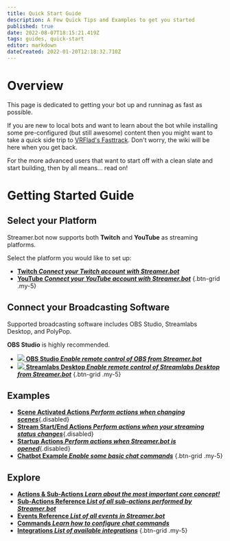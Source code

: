 ```yaml
---
title: Quick Start Guide
description: A Few Quick Tips and Examples to get you started
published: true
date: 2022-08-07T18:15:21.419Z
tags: guides, quick-start
editor: markdown
dateCreated: 2022-01-20T12:18:32.710Z
---
```


# Overview
This page is dedicated to getting your bot up and runninag as fast as possible. 

If you are new to local bots and want to learn about the bot while installing some pre-configured (but still awesome) content then you might want to take a quick side trip to [VRFlad's Fasttrack](https://vrflad.com/fasttrack). Don't worry, the wiki will be here when you get back.

For the more advanced users that want to start off with a clean slate and start building, then by all means... read on!

# Getting Started Guide

## Select your Platform

Streamer.bot now supports both **Twitch** and **YouTube** as streaming platforms.

Select the platform you would like to set up:

- [<i class="mdi mdi-twitch text--twitch"></i> **Twitch *Connect your Twitch account with Streamer.bot***](/en/Quick-Start/Twitch)
- [<i class="mdi mdi-youtube text--youtube"></i> **YouTube *Connect your YouTube account with Streamer.bot***](/en/Quick-Start/YouTube)
{.btn-grid .my-5}


## Connect your Broadcasting Software

Supported broadcasting software includes OBS Studio, Streamlabs Desktop, and PolyPop.

**OBS Studio** is highly recommended.


- [<img src="https://streamer.bot/img/integrations/obs.svg" /> **OBS Studio *Enable remote control of OBS from Streamer.bot***](/en/Quick-Start/OBS)
- [<img src="https://streamer.bot/img/integrations/streamlabs.png" /> **Streamlabs Desktop *Enable remote control of Streamlabs Desktop from Streamer.bot***](/en/Quick-Start/Streamlabs-Desktop)
{.btn-grid .my-5}

## Examples

- [<i class="mdi mdi-camera"></i> **Scene Activated Actions *Perform actions when changing scenes***](/en/Quick-Start/Example/SwitchScenes){.disabled}
- [<i class="mdi mdi-signal"></i> **Stream Start/End Actions *Perform actions when your streaming status changes***](/en/Quick-Start/Example/StreamStatus){.disabled}
- [<i class="mdi mdi-launch"></i> **Startup Actions *Perform actions when Streamer.bot is opened***](/en/Quick-Start/Example/steamerbot-launch){.disabled}
 - [<i class="mdi mdi-chat"></i> **Chatbot Example *Enable some basic chat commands***](/en/Quick-Start/Commands)
{.btn-grid .my-5}

## Explore
- [<i class="mdi mdi-lightning-bolt primary--text"></i> **Actions &amp; Sub-Actions *Learn about the most important core concept!***](/en/Actions)
- [<i class="mdi mdi-lightning-bolt-outline primary--text"></i> **Sub-Actions Reference *List of all sub-actions performed by Streamer.bot***](/en/Sub-Actions)
- [<i class="mdi mdi-creation primary--text"></i> **Events Reference *List of all events in Streamer.bot***](/en/Events)
- [<i class="mdi mdi-comment primary--text"></i> **Commands *Learn how to configure chat commands***](/en/Commands)
- [<i class="mdi mdi-view-grid-plus primary--text"></i> **Integrations *List of available integrations***](/en/Integrations)
{.btn-grid .my-5}
